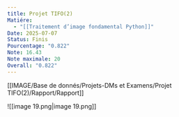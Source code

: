 ```yaml
---
title: Projet TIFO(2)
Matiére:
  - "[[Traitement d’image fondamental Python]]"
Date: 2025-07-07
Status: Finis
Pourcentage: "0.822"
Note: 16.43
Note maximale: 20
Overall: "0.822"
---
```

[[IMAGE/Base de donnés/Projets-DMs et Examens/Projet TIFO(2)/Rapport/Rapport]]

![[image 19.png|image 19.png]]

